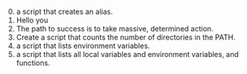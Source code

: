 0. a script that creates an alias.
1. Hello you
2. The path to success is to take massive, determined action.
3. Create a script that counts the number of directories in the PATH.
4. a script that lists environment variables.
5. a script that lists all local variables and environment variables, and functions.
